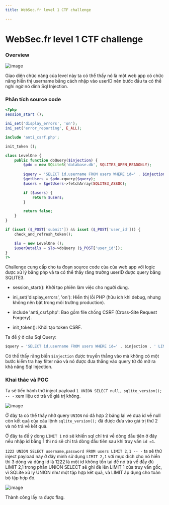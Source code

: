 ```yaml
---
title: WebSec.fr level 1 CTF challenge

---
```


# WebSec.fr level 1 CTF challenge

### Overview

![image](https://hackmd.io/_uploads/Sk1nSnX3xg.png)

Giao diện chức năng của level này ta có thể thấy nó là một web app có chức năng hiển thị username bằng cách nhập vào userID nên bước đầu ta có thể nghi ngờ nó dính Sql Injection.

### Phân tích source code

```php 
<?php
session_start ();

ini_set('display_errors', 'on');
ini_set('error_reporting', E_ALL);

include 'anti_csrf.php';

init_token ();

class LevelOne {
    public function doQuery($injection) {
        $pdo = new SQLite3('database.db', SQLITE3_OPEN_READONLY);
        
        $query = 'SELECT id,username FROM users WHERE id=' . $injection . ' LIMIT 1';
        $getUsers = $pdo->query($query);
        $users = $getUsers->fetchArray(SQLITE3_ASSOC);

        if ($users) {
            return $users;
        }

        return false;
    }
}

if (isset ($_POST['submit']) && isset ($_POST['user_id'])) {
    check_and_refresh_token();

    $lo = new LevelOne ();
    $userDetails = $lo->doQuery ($_POST['user_id']);
}
?>
```

Challenge cung cấp cho ta đoạn source code của của web app với logic được xử lý bằng php và ta có thể thấy rằng trường userID được query bằng SQLITE3.

- session_start(): Khởi tạo phiên làm việc cho người dùng.

- ini_set('display_errors', 'on'): Hiển thị lỗi PHP (hữu ích khi debug, nhưng không nên bật trong môi trường production).

- include 'anti_csrf.php': Bao gồm file chống CSRF (Cross-Site Request Forgery).

- init_token(): Khởi tạo token CSRF.

Ta để ý ở câu Sql Query:

```sql 
$query = 'SELECT id,username FROM users WHERE id=' . $injection . ' LIMIT 1';
```

Có thể thấy rằng biến `$injection` được truyền thẳng vào mà không có một bước kiểm tra hay filter nào và nó được đưa thẳng vào query từ đó mở ra khả năng Sql Injection.

### Khai thác và POC

Ta sẽ tiến hành thử inject payload `1 UNION SELECT null, sqlite_version(); -- -` xem liệu có trả về giá trị không.

![image](https://hackmd.io/_uploads/B15bFn7hgx.png)

Ở đây ta có thể thấy nhờ query `UNION` nó đã hợp 2 bảng lại vè đưa id về null còn kết quả của câu lệnh `sqlite_version();` đã được đưa vào giá trị thứ 2 và nó trả về kết quả.

Ở đây ta để ý dòng `LIMIT 1` nó sẽ khiến sql chỉ trả về dòng đầu tiên ở đây nếu nhập id bằng 1 thì nó sẽ chỉ trả dòng đầu tiên sau khi truy vấn `id =1`.

`1222 UNION SELECT username,password FROM users LIMIT 2,1 -- -` ta sẽ thử inject payload này ở đây mình sử dụng `LIMIT 2,1` với mục đích cho nó hiển thị 3 dòng và dùng id là 1222 là một id không tồn tại để nó trả về đầy đủ LIMIT 2,1 trong phần UNION SELECT sẽ ghi đè lên LIMIT 1 của truy vấn gốc, vì SQLite xử lý UNION như một tập hợp kết quả, và LIMIT áp dụng cho toàn bộ tập hợp đó.

![image](https://hackmd.io/_uploads/Sypq22m2gx.png)

Thành công lấy ra được flag.




